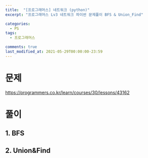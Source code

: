 ```yaml
---
title:  "[프로그래머스] 네트워크 (python)"
excerpt: "프로그래머스 Lv3 네트워크 파이썬 문제풀이 BFS & Union_Find"

categories:
  - PS
tags:
  - 프로그래머스

comments: true
last_modified_at: 2021-05-29T00:00:00-23:59
---
```


# 문제

https://programmers.co.kr/learn/courses/30/lessons/43162



# 풀이

## 1. BFS

<script src="https://gist.github.com/gimquokka/ae4e5ceb2c0024c96ba9a052681c0d88.js"></script>



## 2. Union&Find

<script src="https://gist.github.com/gimquokka/b8847df1d44e3f33fe55eded15c448f5.js"></script>
